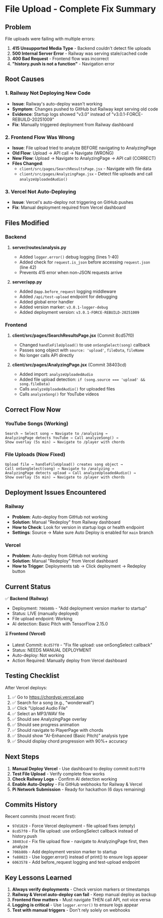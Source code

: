 # File Upload - Complete Fix Summary

## Problem
File uploads were failing with multiple errors:
1. **415 Unsupported Media Type** - Backend couldn't detect file uploads
2. **500 Internal Server Error** - Railway was serving stale/cached code
3. **400 Bad Request** - Frontend flow was incorrect
4. **"history.push is not a function"** - Navigation error

## Root Causes

### 1. Railway Not Deploying New Code
- **Issue**: Railway's auto-deploy wasn't working
- **Symptom**: Changes pushed to GitHub but Railway kept serving old code
- **Evidence**: Startup logs showed "v3.0" instead of "v3.0.1-FORCE-REBUILD-20251009"
- **Fix**: Manually triggered deployment from Railway dashboard

### 2. Frontend Flow Was Wrong
- **Issue**: File upload tried to analyze BEFORE navigating to AnalyzingPage
- **Old Flow**: Upload → API call → Navigate (WRONG)
- **New Flow**: Upload → Navigate to AnalyzingPage → API call (CORRECT)
- **Files Changed**:
  - `client/src/pages/SearchResultsPage.jsx` - Navigate with file data
  - `client/src/pages/AnalyzingPage.jsx` - Detect file uploads and call `analyzeUploadedAudio()`

### 3. Vercel Not Auto-Deploying
- **Issue**: Vercel's auto-deploy not triggering on GitHub pushes
- **Fix**: Manual deployment required from Vercel dashboard

## Files Modified

### Backend
1. **server/routes/analysis.py**
   - Added `logger.error()` debug logging (lines 1-40)
   - Added check for `request.is_json` before accessing `request.json` (line 42)
   - Prevents 415 error when non-JSON requests arrive

2. **server/app.py**
   - Added `@app.before_request` logging middleware
   - Added `/api/test-upload` endpoint for debugging
   - Added global error handler
   - Added version marker: `v3.0.1-logger-debug`
   - Added deployment version: `v3.0.1-FORCE-REBUILD-20251009`

### Frontend
1. **client/src/pages/SearchResultsPage.jsx** (Commit 8cd57f0)
   - Changed `handleFileUpload()` to use `onSongSelect(song)` callback
   - Passes song object with `source: 'upload'`, `fileData`, `fileName`
   - No longer calls API directly

2. **client/src/pages/AnalyzingPage.jsx** (Commit 38403cd)
   - Added import: `analyzeUploadedAudio`
   - Added file upload detection: `if (song.source === 'upload' && song.fileData)`
   - Calls `analyzeUploadedAudio()` for uploaded files
   - Calls `analyzeSong()` for YouTube videos

## Correct Flow Now

### YouTube Songs (Working)
```
Search → Select song → Navigate to /analyzing → 
AnalyzingPage detects YouTube → Call analyzeSong() → 
Show overlay (5s min) → Navigate to /player with chords
```

### File Uploads (Now Fixed)
```
Upload file → handleFileUpload() creates song object → 
Call onSongSelect(song) → Navigate to /analyzing → 
AnalyzingPage detects upload → Call analyzeUploadedAudio() → 
Show overlay (5s min) → Navigate to /player with chords
```

## Deployment Issues Encountered

### Railway
- **Problem**: Auto-deploy from GitHub not working
- **Solution**: Manual "Redeploy" from Railway dashboard
- **How to Check**: Look for version in startup logs or health endpoint
- **Settings**: Source → Make sure Auto Deploy is enabled for `main` branch

### Vercel
- **Problem**: Auto-deploy from GitHub not working
- **Solution**: Manual "Redeploy" from Vercel dashboard
- **How to Trigger**: Deployments tab → Click deployment → Redeploy button

## Current Status

✅ **Backend (Railway)**
- Deployment: `706b80b` - "Add deployment version marker to startup"
- Status: LIVE (manually deployed)
- File upload endpoint: Working
- AI detection: Basic Pitch with TensorFlow 2.15.0

⏳ **Frontend (Vercel)**
- Latest Commit: `8cd57f0` - "Fix file upload: use onSongSelect callback"
- Status: NEEDS MANUAL DEPLOYMENT
- Auto-deploy: Not working
- Action Required: Manually deploy from Vercel dashboard

## Testing Checklist

After Vercel deploys:

1. ✅ Go to https://chordypi.vercel.app
2. ✅ Search for a song (e.g., "wonderwall")
3. ✅ Click "Upload Audio File" 
4. ✅ Select an MP3/WAV file
5. ✅ Should see AnalyzingPage overlay
6. ✅ Should see progress animation
7. ✅ Should navigate to PlayerPage with chords
8. ✅ Should show "AI-Enhanced (Basic Pitch)" analysis type
9. ✅ Should display chord progression with 90%+ accuracy

## Next Steps

1. **Manual Deploy Vercel** - Use dashboard to deploy commit `8cd57f0`
2. **Test File Upload** - Verify complete flow works
3. **Check Railway Logs** - Confirm AI detection working
4. **Enable Auto-Deploy** - Fix GitHub webhooks for Railway & Vercel
5. **Pi Network Submission** - Ready for hackathon (6 days remaining)

## Commits History

Recent commits (most recent first):
- `97d1829` - Force Vercel deployment - file upload fixes (empty)
- `8cd57f0` - Fix file upload: use onSongSelect callback instead of history.push
- `38403cd` - Fix file upload flow - navigate to AnalyzingPage first, then analyze
- `706b80b` - Add deployment version marker to startup
- `fe88023` - Use logger.error() instead of print() to ensure logs appear
- `6063578` - Add before_request logging and test-upload endpoint

## Key Lessons Learned

1. **Always verify deployments** - Check version markers or timestamps
2. **Railway & Vercel auto-deploy can fail** - Keep manual deploy as backup
3. **Frontend flow matters** - Must navigate THEN call API, not vice versa
4. **Logging is critical** - Use `logger.error()` to ensure logs appear
5. **Test with manual triggers** - Don't rely solely on webhooks
